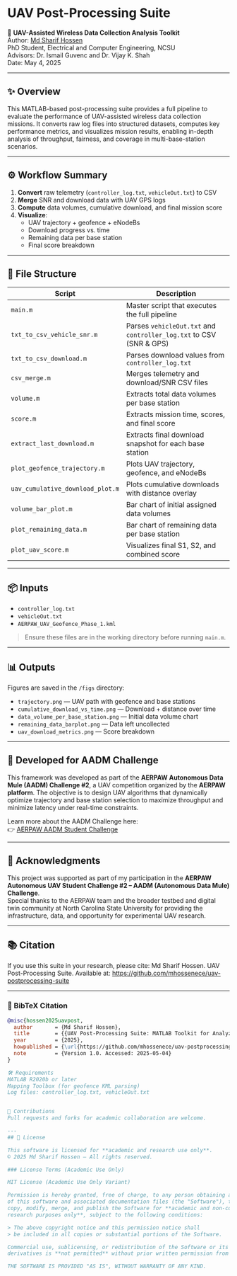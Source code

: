 # UAV Post-Processing Suite

📡 **UAV-Assisted Wireless Data Collection Analysis Toolkit**  
Author: [Md Sharif Hossen](https://github.com/mhossenece)  
PhD Student, Electrical and Computer Engineering, NCSU  
Advisors: Dr. Ismail Guvenc and Dr. Vijay K. Shah  
Date: May 4, 2025

---

## ✨ Overview

This MATLAB-based post-processing suite provides a full pipeline to evaluate the performance of UAV-assisted wireless data collection missions. It converts raw log files into structured datasets, computes key performance metrics, and visualizes mission results, enabling in-depth analysis of throughput, fairness, and coverage in multi-base-station scenarios.

---

## ⚙️ Workflow Summary

1. **Convert** raw telemetry (`controller_log.txt`, `vehicleOut.txt`) to CSV  
2. **Merge** SNR and download data with UAV GPS logs  
3. **Compute** data volumes, cumulative download, and final mission score  
4. **Visualize**:
   - UAV trajectory + geofence + eNodeBs
   - Download progress vs. time
   - Remaining data per base station
   - Final score breakdown

---

## 📁 File Structure

| Script                     | Description                                                                 |
|---------------------------|-----------------------------------------------------------------------------|
| `main.m`                  | Master script that executes the full pipeline                              |
| `txt_to_csv_vehicle_snr.m`| Parses `vehicleOut.txt` and `controller_log.txt` to CSV (SNR & GPS)         |
| `txt_to_csv_download.m`   | Parses download values from `controller_log.txt`                            |
| `csv_merge.m`             | Merges telemetry and download/SNR CSV files                                 |
| `volume.m`                | Extracts total data volumes per base station                                |
| `score.m`                 | Extracts mission time, scores, and final score                              |
| `extract_last_download.m`| Extracts final download snapshot for each base station                      |
| `plot_geofence_trajectory.m`| Plots UAV trajectory, geofence, and eNodeBs                             |
| `uav_cumulative_download_plot.m`| Plots cumulative downloads with distance overlay                 |
| `volume_bar_plot.m`       | Bar chart of initial assigned data volumes                                  |
| `plot_remaining_data.m`   | Bar chart of remaining data per base station                                |
| `plot_uav_score.m`        | Visualizes final S1, S2, and combined score                                  |

---

## 📦 Inputs

- `controller_log.txt`  
- `vehicleOut.txt`  
- `AERPAW_UAV_Geofence_Phase_1.kml`

> Ensure these files are in the working directory before running `main.m`.

---

## 📊 Outputs

Figures are saved in the `/figs` directory:
- `trajectory.png` — UAV path with geofence and base stations
- `cumulative_download_vs_time.png` — Download + distance over time
- `data_volume_per_base_station.png` — Initial data volume chart
- `remaining_data_barplot.png` — Data left uncollected
- `uav_download_metrics.png` — Score breakdown

---

## 🧠 Developed for AADM Challenge

This framework was developed as part of the **AERPAW Autonomous Data Mule (AADM) Challenge #2**, a UAV competition organized by the **AERPAW platform**. The objective is to design UAV algorithms that dynamically optimize trajectory and base station selection to maximize throughput and minimize latency under real-time constraints.

Learn more about the AADM Challenge here:  
👉 [AERPAW AADM Student Challenge](https://aerpaw.org/aerpaw-aadm-challenge/)

---

## 🙏 Acknowledgments

This project was supported as part of my participation in the **AERPAW Autonomous UAV Student Challenge #2 – AADM (Autonomous Data Mule) Challenge**.  
Special thanks to the AERPAW team and the broader testbed and digital twin community at North Carolina State University for providing the infrastructure, data, and opportunity for experimental UAV research.

---



## 📚 Citation

If you use this suite in your research, please cite:
Md Sharif Hossen. UAV Post-Processing Suite.
Available at: https://github.com/mhossenece/uav-postprocessing-suite

---

### 📌 BibTeX Citation

```bibtex
@misc{hossen2025uavpost,
  author       = {Md Sharif Hossen},
  title        = {{UAV Post-Processing Suite: MATLAB Toolkit for Analyzing UAV-Assisted Wireless Data Collection Missions}},
  year         = {2025},
  howpublished = {\url{https://github.com/mhossenece/uav-postprocessing-suite}},
  note         = {Version 1.0. Accessed: 2025-05-04}
}

🛠 Requirements
MATLAB R2020b or later
Mapping Toolbox (for geofence KML parsing)
Log files: controller_log.txt, vehicleOut.txt


🤝 Contributions
Pull requests and forks for academic collaboration are welcome.

---
## 📄 License

This software is licensed for **academic and research use only**.  
© 2025 Md Sharif Hossen – All rights reserved.

### License Terms (Academic Use Only)

MIT License (Academic Use Only Variant)

Permission is hereby granted, free of charge, to any person obtaining a copy  
of this software and associated documentation files (the "Software"), to use,  
copy, modify, merge, and publish the Software for **academic and non-commercial  
research purposes only**, subject to the following conditions:

> The above copyright notice and this permission notice shall  
> be included in all copies or substantial portions of the Software.

Commercial use, sublicensing, or redistribution of the Software or its  
derivatives is **not permitted** without prior written permission from the author.

THE SOFTWARE IS PROVIDED "AS IS", WITHOUT WARRANTY OF ANY KIND.
